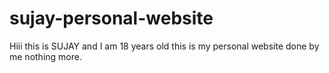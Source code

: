 # sujay-personal-website


Hiii this is SUJAY and I am 18 years old 
this is my personal website done by me 
nothing more.
